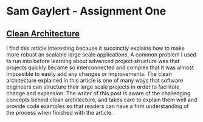 # Sam Gaylert - Assignment One

## [Clean Architecture](https://medium.freecodecamp.org/a-quick-introduction-to-clean-architecture-990c014448d2)

I find this article interesting because it succinctly explains how to make more robust an scalable large scale applications. A common problem I used to run into before learning about advanced project structure was that projects quickly became so interconnected and complex that it was almost impossible to easily add any changes or improvements. The clean architecture explained in this article is one of many ways that software engineers can structure their large scale projects in order to facilitate change and expansion. The writer of this post is aware of the challenging concepts behind clean architecture, and takes care to explain them well and provide code examples so that readers can have a firm understanding of the process when finished with the article.